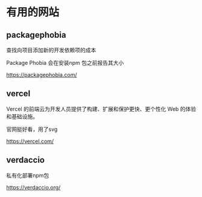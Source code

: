 # 有用的网站

## packagephobia

查找向项目添加新的开发依赖项的成本

Package Phobia 会在安装npm 包之前报告其大小

<https://packagephobia.com/>

## vercel

Vercel 的前端云为开发人员提供了构建、扩展和保护更快、更个性化 Web 的体验和基础设施。

官网挺好看，用了svg

<https://vercel.com/>

## verdaccio

私有化部署npm包

<https://verdaccio.org/>
